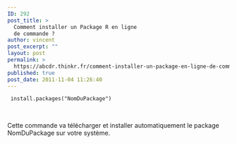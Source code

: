 ```yaml
---
ID: 292
post_title: >
  Comment installer un Package R en ligne
  de commande ?
author: vincent
post_excerpt: ""
layout: post
permalink: >
  https://abcdr.thinkr.fr/comment-installer-un-package-en-ligne-de-commande/
published: true
post_date: 2011-11-04 11:26:40
---
```

<pre><code> install.packages("NomDuPackage")</code></pre>  <br />
Cette commande va télécharger et installer automatiquement le package NomDuPackage sur votre système.
&nbsp;